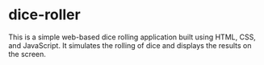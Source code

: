 # dice-roller
This is a simple web-based dice rolling application built using HTML, CSS, and JavaScript. It simulates the rolling of dice and displays the results on the screen.
